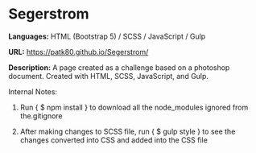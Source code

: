 # Segerstrom
**Languages:** HTML (Bootstrap 5) / SCSS / JavaScript / Gulp

**URL:** https://patk80.github.io/Segerstrom/

**Description:** A page created as a challenge based on a photoshop document. Created with HTML, SCSS, JavaScript, and Gulp.

Internal Notes:

1. Run { $ npm install } to download all the node_modules ignored from the.gitignore

2. After making changes to SCSS file, run { $ gulp style } to see the changes converted into CSS and added into the CSS file
